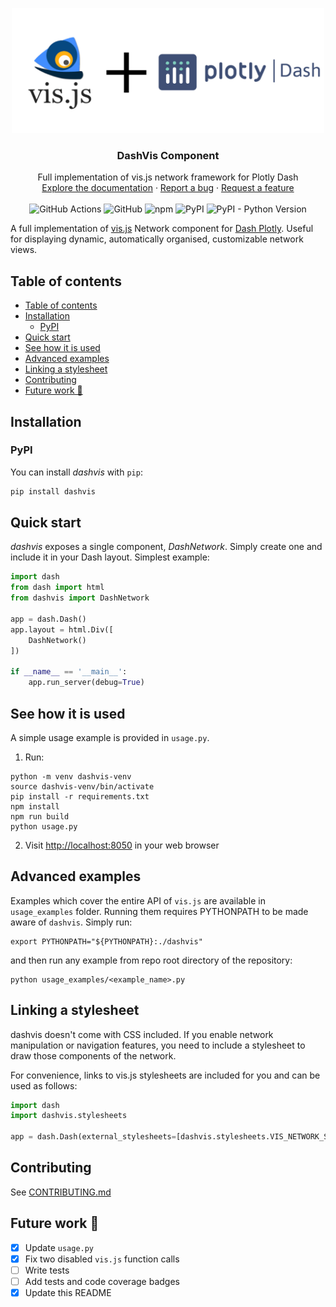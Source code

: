 <p align="center">
  <a href="https://github.com/lewkoo/dashvis">
    <img src="https://github.com/lewkoo/dashvis/blob/main/readme_images/DashVis_Logo.png?raw=true" alt="vis.js logo" width="500" height="200">
  </a>
</p>

<h3 align="center">DashVis Component</h3>

<p align="center">
  Full implementation of vis.js network framework for Plotly Dash
  <br>
  <a href="https://visjs.github.io/vis-network/docs/network/">Explore the documentation</a>
  ·
  <a href="https://github.com/lewkoo/dashvis/issues/new?template=bug.md">Report a bug</a>
  ·
  <a href="https://github.com/lewkoo/dashvis/issues/new?template=feature.md">Request a feature</a>
  <br>
  <br>
  <img alt="GitHub Actions" src="https://github.com/facultyai/dash-bootstrap-components/workflows/Tests/badge.svg?branch=main">
  <img alt="GitHub" src="https://img.shields.io/github/license/lewkoo/dashvis">
  <img alt="npm" src="https://img.shields.io/npm/v/dashvis">
  <img alt="PyPI" src="https://img.shields.io/pypi/v/dashvis">
  <img alt="PyPI - Python Version" src="https://img.shields.io/pypi/pyversions/dashvis">
</p>

A full implementation of [vis.js][visjs-homepage] Network component for [Dash Plotly][dash-homepage]. Useful for displaying dynamic, automatically organised, customizable network views.

## Table of contents

- [Table of contents](#table-of-contents)
- [Installation](#installation)
  - [PyPI](#pypi)
- [Quick start](#quick-start)
- [See how it is used](#see-how-it-is-used)
- [Advanced examples](#advanced-examples)
- [Linking a stylesheet](#linking-a-stylesheet)
- [Contributing](#contributing)
- [Future work 🔨](#future-work-)

## Installation

### PyPI

You can install _dashvis_ with `pip`:

```sh
pip install dashvis
```

## Quick start

_dashvis_ exposes a single component, _DashNetwork_. Simply create one and include it in your Dash layout. Simplest example:

```python
import dash
from dash import html
from dashvis import DashNetwork

app = dash.Dash()
app.layout = html.Div([
    DashNetwork()
])

if __name__ == '__main__':
    app.run_server(debug=True)
```

## See how it is used

A simple usage example is provided in `usage.py`.

1. Run: 
```shell
python -m venv dashvis-venv 
source dashvis-venv/bin/activate 
pip install -r requirements.txt
npm install
npm run build
python usage.py
```
2. Visit <http://localhost:8050> in your web browser

## Advanced examples

Examples which cover the entire API of `vis.js` are available in `usage_examples` folder. 
Running them requires PYTHONPATH to be made aware of `dashvis`.
Simply run:
```shell
export PYTHONPATH="${PYTHONPATH}:./dashvis"
````
and then run any example from repo root directory of the repository:
```shell
python usage_examples/<example_name>.py
```

## Linking a stylesheet

dashvis doesn't come with CSS included. 
If you enable network manipulation or navigation features, you need to include a stylesheet to draw those components of
the network.

For convenience, links to vis.js stylesheets are included for you and can be used as follows:

```python
import dash
import dashvis.stylesheets

app = dash.Dash(external_stylesheets=[dashvis.stylesheets.VIS_NETWORK_STYLESHEET])
```

## Contributing

See [CONTRIBUTING.md](./CONTRIBUTING.md)

## Future work 🔨

- [x] Update `usage.py`
- [x] Fix two disabled `vis.js` function calls
- [ ] Write tests
- [ ] Add tests and code coverage badges
- [x] Update this README

[dash-homepage]: https://dash.plotly.com/
[visjs-homepage]: https://visjs.github.io/vis-network/docs/network/
[bug-report]: https://github.com/lewkoo/dashvis/issues/new?template=bug.md
[feature-request]: https://github.com/lewkoo/dashvis/issues/new?template=feature.md
[contribution-guide]: https://github.com/lewkoo/dashvis/blob/main/.github/CONTRIBUTING.md
